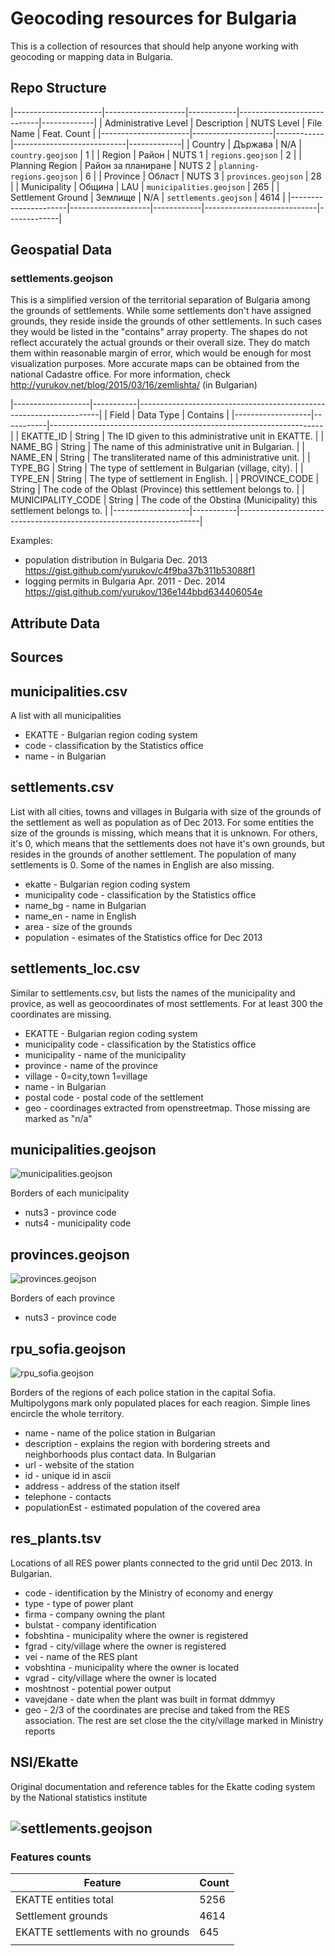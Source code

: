 Geocoding resources for Bulgaria
==================

This is a collection of resources that should help anyone working with geocoding or mapping data in Bulgaria.

## Repo Structure
|----------------------|--------------------|------------|----------------------------|-------------|
| Administrative Level | Description        | NUTS Level | File Name                  | Feat. Count |
|----------------------|--------------------|------------|----------------------------|-------------|
| Country              | Държава            | N/A        | `country.geojson`          |           1 |
| Region               | Район              | NUTS 1     | `regions.geojson`          |           2 |
| Planning Region      | Район за планиране | NUTS 2     | `planning-regions.geojson` |           6 |
| Province             | Област             | NUTS 3     | `provinces.geojson`        |          28 |
| Municipality         | Община             | LAU        | `municipalities.geojson`   |         265 |
| Settlement Ground    | Землище            | N/A        | `settlements.geojson`      |        4614 |
|----------------------|--------------------|------------|----------------------------|-------------|

## Geospatial Data
### settlements.geojson
This is a simplified version of the territorial separation of Bulgaria among the grounds of settlements. While some settlements don't have assigned grounds, they reside inside the grounds of other settlements. In such cases they would be listed in the "contains" array property.
The shapes do not reflect accurately the actual grounds or their overall size. They do match them within reasonable margin of error, which would be enough for most visualization purposes. More accurate maps can be obtained from the national Cadastre office.
For more information, check http://yurukov.net/blog/2015/03/16/zemlishta/ (in Bulgarian)

|-------------------|-----------|--------------------------------------------------------------------|
| Field             | Data Type | Contains                                                           |
|-------------------|-----------|--------------------------------------------------------------------|
| EKATTE_ID         | String    | The ID given to this administrative unit in EKATTE.                |
| NAME_BG           | String    | The name of this administrative unit in Bulgarian.                 |
| NAME_EN           | String    | The transliterated name of this administrative unit.               |
| TYPE_BG           | String    | The type of settlement in Bulgarian (village, city).               |
| TYPE_EN           | String    | The type of settlement in English.                                 |
| PROVINCE_CODE     | String    | The code of the Oblast (Province) this settlement belongs to.      |
| MUNICIPALITY_CODE | String    | The code of the Obstina (Municipality) this settlement belongs to. |
|-------------------|-----------|--------------------------------------------------------------------|

Examples:
- population distribution in Bulgaria Dec. 2013 https://gist.github.com/yurukov/c4f9ba37b311b53088f1
- logging permits in Bulgaria Apr. 2011 - Dec. 2014 https://gist.github.com/yurukov/136e144bbd634406054e

## Attribute Data

## Sources



municipalities.csv
------------------
A list with all municipalities
- EKATTE - Bulgarian region coding system
- code - classification by the Statistics office
- name - in Bulgarian



settlements.csv
------------------
List with all cities, towns and villages in Bulgaria with size of the grounds of the settlement as well as population as of Dec 2013. For some entities the size of the grounds is missing, which means that it is unknown. For others, it's 0, which means that the settlements does not have it's own grounds, but resides in the grounds of another settlement. The population of many settlements is 0. Some of the names in English are also missing.
- ekatte - Bulgarian region coding system
- municipality code - classification by the Statistics office
- name_bg - name in Bulgarian
- name_en - name in English
- area - size of the grounds
- population - esimates of the Statistics office for Dec 2013

settlements_loc.csv
------------------
Similar to settlements.csv, but lists the names of the municipality and provice, as well as geocoordinates of most settlements. For at least 300 the coordinates are missing.
- EKATTE - Bulgarian region coding system
- municipality code - classification by the Statistics office
- municipality - name of the municipality
- province - name of the province
- village - 0=city,town 1=village
- name - in Bulgarian
- postal code - postal code of the settlement
- geo - coordinages extracted from openstreetmap. Those missing are marked as "n/a"


municipalities.geojson
------------------
![municipalities.geojson](screenshots/municipalities.geojson.png)

Borders of each municipality
- nuts3 - province code
- nuts4 - municipality code

provinces.geojson
------------------
![provinces.geojson](screenshots/provinces.geojson.png)

Borders of each province
- nuts3 - province code

rpu_sofia.geojson
------------------
![rpu_sofia.geojson](screenshots/rpu_sofia.geojson.png)

Borders of the regions of each police station in the capital Sofia. Multipolygons mark only populated places for each reagion. Simple lines encircle the whole territory.
- name - name of the police station in Bulgarian
- description - explains the region with bordering streets and neighborhoods plus contact data. In Bulgarian
- url - website of the station
- id - unique id in ascii
- address - address of the station itself
- telephone - contacts
- populationEst - estimated population of the covered area

res_plants.tsv
------------------
Locations of all RES power plants connected to the grid until Dec 2013. In Bulgarian.
- code - identification by the Ministry of economy and energy
- type - type of power plant
- firma - company owning the plant
- bulstat - company identification
- fobshtina - municipality where the owner is registered
- fgrad - city/village where the owner is registered
- vei - name of the RES plant
- vobshtina - municipality where the owner is located
- vgrad - city/village where the owner is located
- moshtnost - potential power output
- vavejdane - date when the plant was built in format ddmmyy
- geo - 2/3 of the coordinates are precise and taked from the RES association. The rest are set close the the city/village marked in Ministry reports

NSI/Ekatte
------------------
Original documentation and reference tables for the Ekatte coding system by the National statistics institute



![settlements.geojson](screenshots/settlements.geojson.png)
------------

### Features counts

| Feature                            |         Count |
| ---------------------------------- | ------------- |
| EKATTE entities total              |          5256 |
| Settlement grounds                 |          4614 |
| EKATTE settlements with no grounds |           645 |
|                                    |               |
